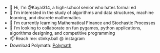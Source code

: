 - 👋 Hi, I’m @Kayal314, a high-school senior who hates formal ed
- 👀 I’m interested in the study of algorithms and data structures, machine learning, and discrete mathematics
- 🌱 I’m currently learning Mathematical Finance and Stochastic Processes
- 💞️ I’m looking to collaborate on fun pygames, python applications, algorithms designing, and competitive programming
- 📫 Reach me: stinky.ball @ instagram
- Download Polymath: <a href='https://play.google.com/store/apps/details?id=com.math.polymath'>Polymath</a>
<!---
Kayal314/Kayal314 is a ✨ special ✨ repository because its `README.md` (this file) appears on your GitHub profile.
You can click the Preview link to take a look at your changes.
--->
